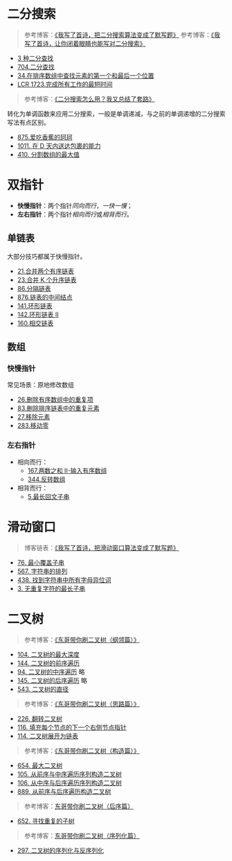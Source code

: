 <!--
 * @Auther: zth
 * @Date: 2024-03-04 11:07:09
 * @LastEditTime: 2024-03-10 17:54:57
 * @Description:
-->

# 二分搜索

> 参考博客：[《我写了首诗，把二分搜索算法变成了默写题》](https://labuladong.online/algo/essential-technique/binary-search-framework/)
> 参考博客：[《我写了首诗，让你闭着眼睛也能写对二分搜索》](https://labuladong.online/algo/essential-technique/binary-search-framework-2/)

- [3 种二分查找](二分搜索/3种二分查找.md)
- [704.二分查找](二分搜索/704_二分查找.md)
- [34.在排序数组中查找元素的第一个和最后一个位置](二分搜索/34_在排序数组中查找元素的第一个和最后一个位置.md)
- [LCR 1723.完成所有工作的最短时间](二分搜索/LCR_172_统计目标成绩的出现次数.md)

> 参考博客：[《二分搜索怎么用？我又总结了套路》](https://labuladong.online/algo/frequency-interview/binary-search-in-action/)

转化为单调函数来应用二分搜索，一般是单调递减，与之前的单调递增的二分搜索写法有点区别。

- [875.爱吃香蕉的珂珂](875_爱吃香蕉的珂珂.md)
- [1011. 在 D 天内送达包裹的能力](1011_在D天内送达包裹的能力.md)
- [410. 分割数组的最大值](410_分割数组的最大值.md)

# 双指针

- **快慢指针**：两个指针*同向而行*，_一快一慢_；
- **左右指针**：两个指针*相向而行*或*相背而行*。

## 单链表

大部分技巧都属于快慢指针。

- [21.合并两个有序链表](双指针/21_合并两个有序链表.md)
- [23.合并 K 个升序链表](双指针/23_合并K个升序链表.md)
- [86.分隔链表](双指针/86_分隔链表.md)
- [876.链表的中间结点](双指针/876_链表的中间结点.md)
- [141.环形链表](双指针/141_环形链表.md)
- [142.环形链表 II](双指针/142_环形链表II.md)
- [160.相交链表](双指针/160_相交链表.md)

## 数组

### 快慢指针

常见场景：原地修改数组

- [26.删除有序数组中的重复项](双指针/26_删除有序数组中的重复项.md)
- [83.删除排序链表中的重复元素](双指针/83_删除排序链表中的重复元素.md)
- [27.移除元素](双指针/27_移除元素.md)
- [283.移动零](双指针/283_移动零.md)

### 左右指针

- 相向而行：
  - [167.两数之和 II-输入有序数组](双指针/167_两数之和%20II%20-%20输入有序数组.md)
  - [344.反转数组](双指针/344_反转数组.md)
- 相背而行：
  - [5.最长回文子串](双指针/5_最长回文子串.md)

# 滑动窗口

> 博客链表：[《我写了首诗，把滑动窗口算法变成了默写题》](https://labuladong.online/algo/essential-technique/sliding-window-framework/)

- [76. 最小覆盖子串](滑动窗口/76_最小覆盖子串.md)
- [567. 字符串的排列](滑动窗口/567_字符串的排列.md)
- [438. 找到字符串中所有字母异位词](滑动窗口/438_找到字符串中所有字母异位词.md)
- [3. 无重复字符的最长子串](滑动窗口/3_无重复字符的最长子串.md)

# 二叉树

> 参考博客：[《东哥带你刷二叉树（纲领篇）》](https://labuladong.online/algo/essential-technique/binary-tree-summary-2/)

- [104. 二叉树的最大深度](二叉树/104_二叉树的最大深度.md)
- [144. 二叉树的前序遍历](二叉树/144_二叉树的前序遍历.md)
- [94. 二叉树的中序遍历](二叉树/144_二叉树的中序遍历.md) 略
- [145. 二叉树的后序遍历](二叉树/144_二叉树的后序遍历.md) 略
- [543. 二叉树的直径](二叉树/543_二叉树的直径.md)

> 参考博客：[《东哥带你刷二叉树（思路篇）》](https://labuladong.online/algo/data-structure/binary-tree-part1/)

- [226. 翻转二叉树](二叉树/226_翻转二叉树.md)
- [116. 填充每个节点的下一个右侧节点指针](二叉树/116_填充每个节点的下一个右侧节点指针.md)
- [114. 二叉树展开为链表](二叉树/114_二叉树展开为链表.md)

> 参考博客：[《东哥带你刷二叉树（构造篇）》](https://labuladong.online/algo/data-structure/binary-tree-part2/)

- [654. 最大二叉树](二叉树/654_最大二叉树.md)
- [105. 从前序与中序遍历序列构造二叉树](二叉树/105_从前序与中序遍历序列构造二叉树.md)
- [106. 从中序与后序遍历序列构造二叉树](二叉树/106_从中序与后序遍历序列构造二叉树.md)
- [889. 从前序与后序遍历构造二叉树](二叉树/889_根据前序和后序遍历构造二叉树.md)

> 参考博客：[东哥带你刷二叉树（后序篇）](https://labuladong.online/algo/data-structure/binary-tree-part3/)

- [652. 寻找重复的子树](二叉树/652_寻找重复的子树.md)

> 参考博客：[东哥带你刷二叉树（序列化篇）](https://labuladong.online/algo/data-structure/serialize-and-deserialize-binary-tree/)

- [297. 二叉树的序列化与反序列化](二叉树/297_二叉树的序列化与反序列化.md)
